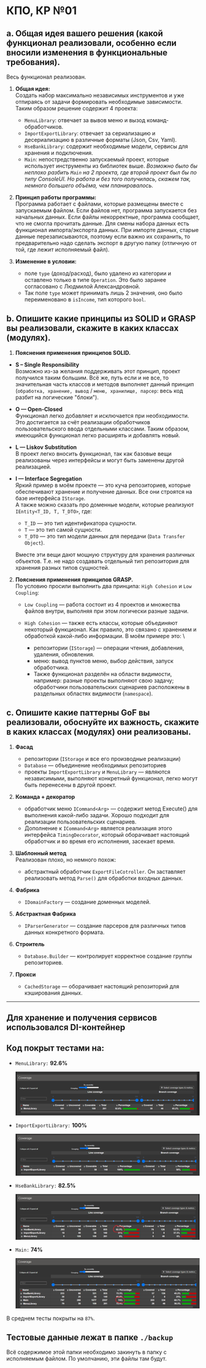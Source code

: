 # КПО, КР №01

## a. Общая идея вашего решения (какой функционал реализовали, особенно если вносили изменения в функциональные требования).

Весь функционал реализован.

1. **Общая идея:** \
Создать набор максимально независимых инструментов и уже отпираясь от задачи формировать необходимые зависимости. Таким образом решение содержит 4 проекта:
    - `MenuLibrary`: отвечает за вывов меню и вызод команд-обработчиков.
    - `ImportExportLibrary`: отвечает за сериализацию и десериализацию в различные форматы (Json, Csv, Yaml).
    - `HseBankLibrary`: содержит необходимые модели, сервисы для хранения и подключения.
    - `Main`: непостредственно запускаемый проект, которые использует инструменты из библиотек выше. _Возможно было бы неплохо разбить `Main` на 2 проекта, где второй проект был бы по типу ConsoleUI. Но работа и без того получилась, скажем так, немного большего объёма, чем планировалось._

2. **Принцип работы программы:** \
Программа работает с файлами, которые размещены вместе с запускаемым файлом. Если файлов нет, программа запускается без начальных данных. Если файлы некорректные, программа сообщает, что не смогла прочитать данные. Для смены набора данных есть функционал импорта/экспорта данных. При импорте данных, старые данные перезаписываются, поэтому если важно их сохранить, то предварительно надо сделать экспорт в другую папку (отличную от той, где лежит исполняемый файл).

3. **Изменение в условии:**
    - поле `type` (доход/расход), было удалено из категории и оставлено только в типе `Operation`. Это было заранее согласовано с Людмилой Александровной.
    - Так поле `type` может принимать лишь 2 значения, оно было переименовано в `isIncome`, тип которого `bool`.



## b. Опишите какие принципы из SOLID и GRASP вы реализовали, скажите в каких классах (модулях).

1. **Пояснения применения принципов SOLID.**
 - **S – Single Responsibility** \
   Возможно из-за желания поддерживать этот принцип, проект получился таким большим. Всё же, путь если и не все, то значительная часть классов и методов выполняет данный принцип (`обработка, хранение, вывод` / `меню, хранилище, парсер`: весь код разбит на логические "блоки").

 - **O — Open-Closed** \
   Функционал легко добавляет и исключается при необходимости. Это достигается за счёт реализации обработчиков пользовательского ввода отдельными классами. Таким образом, имеющийся функционал легко расширять и добавлять новый.

 - **L — Liskov Substitution** \
   В проект легко вносить функционал, так как базовые вещи реализованы через интерфейсы и могут быть заменены другой реализацией.

 - **I — Interface Segregation** \
   Яркий пример в моём проекте — это куча репозиториев, которые обеспечивают хранение и получение данных. Все они строятся на базе интерфейса `IStorage`. \
   А также можно сказать про доменные модели, которые реализуют `IEntity<T_ID, T, T_DTO>`, где:
   - `T_ID` — это тип идентификатора сущности.
   - `T` — это тип самой сущности.
   - `T_DTO` — это тип модели данных для   передачи    (`Data Transfer Object`).

   Вместе эти вещи дают мощную структуру для хранения различных объектов. Т.е. не надо создавать отдельный тип репозитория для хранения разных типов сущностей.

2. **Пояснения применения принципов GRASP.** \
   По условию просили выполнить два принципа: `High Cohesion` и `Low Coupling`:

   - `Low Coupling` — работа состоит из 4 проектов и множества файлов внутри, выполняя при этом логически разные задачи. 

   - `High Cohesion` — также есть классы, которые объединяют некоторый функционал. Как правило, это связано с хранением и обработкой какой-либо информации. В моём примере это: \
       - репозитории (`IStorage`) — операции чтения, добавления,        удаления, обновления.
       - меню: вывод пунктов меню, выбор действия, запуск обработчика.
       - Также функционал разделён на области видимости, например: разные проекты выполняют свою задачу; обработчики пользовательских сценариев расположены в раздельных областях видимости (`namespace`).



## c. Опишите какие паттерны GoF вы реализовали, обоснуйте их важность, скажите в каких классах (модулях) они реализованы.

1. **Фасад** 
   - репозитории (`IStorage` и все его производные реализации)
   - `Database` — объединение необходимых репозиториев
   - проекты `ImportExportLibrary` и `MenuLibrary` — являются независимыми, выполняют конкретный функционал, легко могут быть перенесены в другой проект.

2. **Команда + декоратор**
   - обработчик меню `ICommand<Arg>` — содержит метод Execute() для выполнения какой-либо задачи. Хорошо подходит для реализации пользовательских сценариев.
   - Дополнение к  `ICommand<Arg>` является реализация этого интерфейса `TimingDecorator`, который оборачивает настоящий обработчик и во время его исполнения, засекает время.

3. **Шаблонный метод** \
   Реализован плохо, но немного похож:
   - абстрактный обработчик `ExportFileCotroller`. Он заставляет реализовать метод `Parse()` для обработки входных данных. 

4. **Фабрика**
   - `IDomainFactory` — создание доменных моделей.

5. **Абстрактная Фабрика**
   - `IParserGenerator` — создание парсеров для различных типов данных конкретного формата.

6. **Строитель**
   - `Database.Builder` — контролирует корректное создание группы репозиториев.

7. **Прокси**
   - `CachedStorage` — оборачивает настоящий репозиторий для кэширования данных.


---

## Для хранение и получения сервисов использовался DI-контейнер

## Код покрыт тестами на:
  - `MenuLibrary:`  **92.6%**

    ![alt text](./ReadmeImages/MenuLibraryCoverage.png)

  - `ImportExportLibrary:`  **100%**

    ![alt text](./ReadmeImages/ImportExportLibraryCoverage.png)

  - `HseBankLibrary:`  **82.5%**
 
    ![alt text](./ReadmeImages/HseBankLibraryCoverage.png)

 - `Main:`  **74%**

    ![alt text](./ReadmeImages/MainCoverage.png)

  В среднем тесты покрыты на `87%`.

## Тестовые данные лежат в папке `./backup`
Всё содержимое этой папки необходимо закинуть в папку с исполняемым файлом. По умолчанию, эти файлы там будут.

